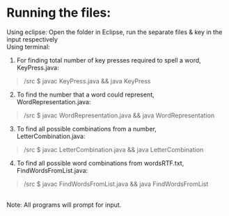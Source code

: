 # Running the files: 
Using eclipse: Open the folder in Eclipse, run the separate files & key in the input respectively  
Using terminal: 
1. For finding total number of key presses required to spell a word, KeyPress.java: 
> /src $ javac KeyPress.java && java KeyPress 
2. To find the number that a word could represent, WordRepresentation.java:
> /src $ javac WordRepresentation.java && java WordRepresentation
3. To find all possible combinations from a number, LetterCombination.java: 
> /src $ javac LetterCombination.java && java LetterCombination
4. To find all possible word combinations from wordsRTF.txt, FindWordsFromList.java:
> /src $ javac FindWordsFromList.java && java FindWordsFromList  
<br>
Note: All programs will prompt for input.
